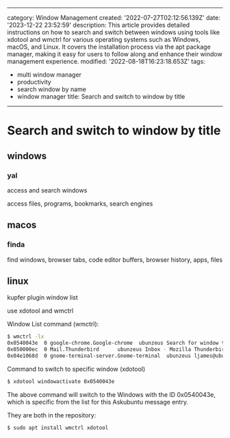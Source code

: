 ------
category: Window Management
created: '2022-07-27T02:12:56.139Z'
date: '2023-12-22 23:52:59'
description: This article provides detailed instructions on how to search and switch
  between windows using tools like xdotool and wmctrl for various operating systems
  such as Windows, macOS, and Linux. It covers the installation process via the apt
  package manager, making it easy for users to follow along and enhance their window
  management experience.
modified: '2022-08-18T16:23:18.653Z'
tags:
- multi window manager
- productivity
- search window by name
- window manager
title: Search and switch to window by title
------

# Search and switch to window by title

## windows

### yal

access and search windows

access files, programs, bookmarks, search engines

## macos

### finda

find windows, browser tabs, code editor buffers, browser history, apps, files

## linux

kupfer plugin window list

use xdotool and wmctrl

Window List command (wmctrl):
```bash
$ wmctrl -lx
0x0540043e  0 google-chrome.Google-chrome  ubunzeus Search for window title? - Ask Ubuntu - Google Chrome
0x050000ec  0 Mail.Thunderbird      ubunzeus Inbox - Mozilla Thunderbird
0x04e1068d  0 gnome-terminal-server.Gnome-terminal  ubunzeus ljames@ubunzeus: ~
```
Command to switch to specific window (xdotool)
```bash
$ xdotool windowactivate 0x0540043e
```
The above command will switch to the Windows with the ID 0x0540043e, which is specific from the list for this Askubuntu message entry.

They are both in the repository:
```bash
$ sudo apt install wmctrl xdotool
```
